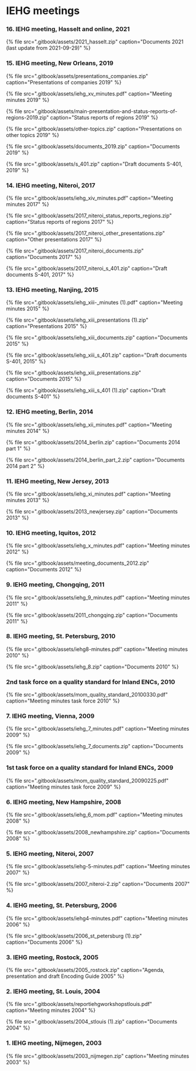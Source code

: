 # IEHG meetings

### 16. IEHG meeting, Hasselt and online, 2021

{% file src=".gitbook/assets/2021\_hasselt.zip" caption="Documents 2021 \(last update from 2021-09-29\)" %}

### 15. IEHG meeting, New Orleans, 2019

{% file src=".gitbook/assets/presentations\_companies.zip" caption="Presentations of companies 2019" %}

{% file src=".gitbook/assets/iehg\_xv\_minutes.pdf" caption="Meeting minutes 2019" %}

{% file src=".gitbook/assets/main-presentation-and-status-reports-of-regions-2019.zip" caption="Status reports of regions 2019" %}

{% file src=".gitbook/assets/other-topics.zip" caption="Presentations on other topics 2019" %}

{% file src=".gitbook/assets/documents\_2019.zip" caption="Documents 2019" %}

{% file src=".gitbook/assets/s\_401.zip" caption="Draft documents S-401, 2019" %}

### 14. IEHG meeting, Niteroi, 2017

{% file src=".gitbook/assets/iehg\_xiv\_minutes.pdf" caption="Meeting minutes 2017" %}

{% file src=".gitbook/assets/2017\_niteroi\_status\_reports\_regions.zip" caption="Status reports of regions 2017" %}

{% file src=".gitbook/assets/2017\_niteroi\_other\_presentations.zip" caption="Other presentations 2017" %}

{% file src=".gitbook/assets/2017\_niteroi\_documents.zip" caption="Documents 2017" %}

{% file src=".gitbook/assets/2017\_niteroi\_s\_401.zip" caption="Draft documents S-401, 2017" %}

### 13. IEHG meeting, Nanjing, 2015

{% file src=".gitbook/assets/iehg\_xiii-\_minutes \(1\).pdf" caption="Meeting minutes 2015" %}

{% file src=".gitbook/assets/iehg\_xiii\_presentations \(1\).zip" caption="Presentations 2015" %}

{% file src=".gitbook/assets/iehg\_xiii\_documents.zip" caption="Documents 2015" %}

{% file src=".gitbook/assets/iehg\_xiii\_s\_401.zip" caption="Draft documents S-401, 2015" %}

{% file src=".gitbook/assets/iehg\_xiii\_presentations.zip" caption="Documents 2015" %}

{% file src=".gitbook/assets/iehg\_xiii\_s\_401 \(1\).zip" caption="Draft documents S-401" %}

### 12. IEHG meeting, Berlin, 2014

{% file src=".gitbook/assets/iehg\_xii\_minutes.pdf" caption="Meeting minutes 2014" %}

{% file src=".gitbook/assets/2014\_berlin.zip" caption="Documents 2014 part 1" %}

{% file src=".gitbook/assets/2014\_berlin\_part\_2.zip" caption="Documents 2014 part 2" %}

### 11. IEHG meeting, New Jersey, 2013

{% file src=".gitbook/assets/iehg\_xi\_minutes.pdf" caption="Meeting minutes 2013" %}

{% file src=".gitbook/assets/2013\_newjersey.zip" caption="Documents 2013" %}

### 10. IEHG meeting, Iquitos, 2012

{% file src=".gitbook/assets/iehg\_x\_minutes.pdf" caption="Meeting minutes 2012" %}

{% file src=".gitbook/assets/meeting\_documents\_2012.zip" caption="Documents 2012" %}

### 9. IEHG meeting, Chongqing, 2011

{% file src=".gitbook/assets/iehg\_9\_minutes.pdf" caption="Meeting minutes 2011" %}

{% file src=".gitbook/assets/2011\_chongqing.zip" caption="Documents 2011" %}

### **8. IEHG meeting, St. Petersburg, 2010**

{% file src=".gitbook/assets/iehg8-minutes.pdf" caption="Meeting minutes 2010" %}

{% file src=".gitbook/assets/iehg\_8.zip" caption="Documents 2010" %}

### 2nd task force on a quality standard for Inland ENCs, 2010

{% file src=".gitbook/assets/mom\_quality\_standard\_20100330.pdf" caption="Meeting minutes task force 2010" %}

### **7. IEHG meeting, Vienna, 2009**

{% file src=".gitbook/assets/iehg\_7\_minutes.pdf" caption="Meeting minutes 2009" %}

{% file src=".gitbook/assets/iehg\_7\_documents.zip" caption="Documents 2009" %}

### 1st task force on a quality standard for Inland ENCs, 2009

{% file src=".gitbook/assets/mom\_quality\_standard\_20090225.pdf" caption="Meeting minutes task force 2009" %}

### **6. IEHG meeting, New Hampshire, 2008**

{% file src=".gitbook/assets/iehg\_6\_mom.pdf" caption="Meeting minutes 2008" %}

{% file src=".gitbook/assets/2008\_newhampshire.zip" caption="Documents 2008" %}

### **5. IEHG meeting, Niteroi, 2007**

{% file src=".gitbook/assets/iehg-5-minutes.pdf" caption="Meeting minutes 2007" %}

{% file src=".gitbook/assets/2007\_niteroi-2.zip" caption="Documents 2007" %}

### **4. IEHG meeting, St. Petersburg, 2006**

{% file src=".gitbook/assets/iehg4-minutes.pdf" caption="Meeting minutes 2006" %}

{% file src=".gitbook/assets/2006\_st\_petersburg \(1\).zip" caption="Documents 2006" %}

### **3. IEHG meeting, Rostock, 2005**

{% file src=".gitbook/assets/2005\_rostock.zip" caption="Agenda, presentation and draft Encoding Guide 2005" %}

### **2. IEHG meeting, St. Louis, 2004**

{% file src=".gitbook/assets/reportiehgworkshopstlouis.pdf" caption="Meeting minutes 2004" %}

{% file src=".gitbook/assets/2004\_stlouis \(1\).zip" caption="Documents 2004" %}

### **1. IEHG meeting, Nijmegen, 2003**

{% file src=".gitbook/assets/2003\_nijmegen.zip" caption="Meeting minutes 2003" %}



